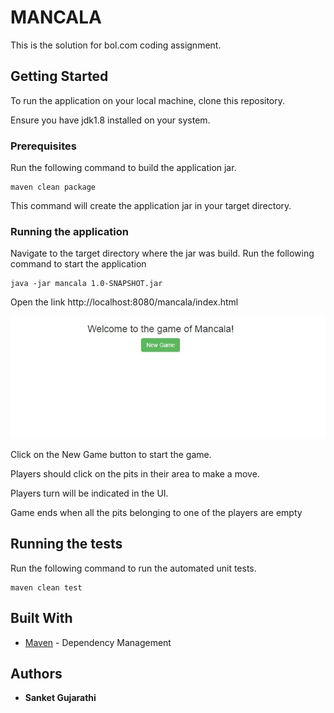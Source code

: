 # MANCALA

This is the solution for bol.com coding assignment.

## Getting Started

To run the application on your local machine, clone this repository.

Ensure you have jdk1.8 installed on your system.

### Prerequisites

Run the following command to build the application jar.

```
maven clean package
```

This command will create the application jar in your target directory.

### Running the application

Navigate to the target directory where the jar was build. Run the following command to start the application

```
java -jar mancala 1.0-SNAPSHOT.jar
```

Open the link http://localhost:8080/mancala/index.html

![Welcome Screen](/img/welcome.jpg?raw=true "Welcome Screen")


Click on the New Game button to start the game.

Players should click on the pits in their area to make a move.

Players turn will be indicated in the UI.

Game ends when all the pits belonging to one of the players are empty


## Running the tests

Run the following command to run the automated unit tests.

```
maven clean test
```


## Built With

* [Maven](https://maven.apache.org/) - Dependency Management


## Authors

* **Sanket Gujarathi**

